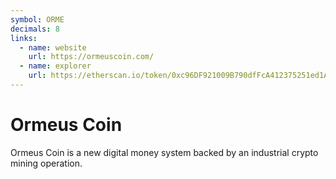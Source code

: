 ```yaml
---
symbol: ORME
decimals: 8
links:
  - name: website
    url: https://ormeuscoin.com/
  - name: explorer
    url: https://etherscan.io/token/0xc96DF921009B790dfFcA412375251ed1A2b75c60
---
```


# Ormeus Coin

Ormeus Coin is a new digital money system backed by an industrial crypto mining operation.
